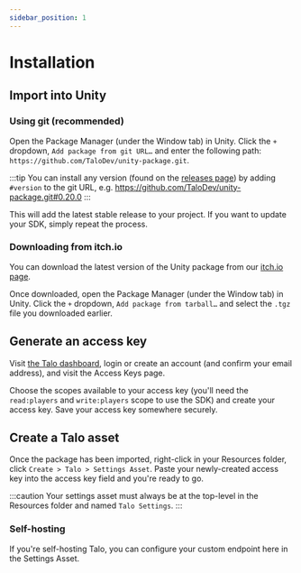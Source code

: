 ```yaml
---
sidebar_position: 1
---
```


# Installation

## Import into Unity

### Using git (recommended)

Open the Package Manager (under the Window tab) in Unity. Click the `+` dropdown, `Add package from git URL…` and enter the following path: `https://github.com/TaloDev/unity-package.git`.

:::tip
You can install any version (found on the [releases page](https://github.com/TaloDev/unity/releases)) by adding `#version` to the git URL, e.g. https://github.com/TaloDev/unity-package.git#0.20.0
:::

This will add the latest stable release to your project. If you want to update your SDK, simply repeat the process.

### Downloading from itch.io

You can download the latest version of the Unity package from our [itch.io page](https://sleepystudios.itch.io/talo).

Once downloaded, open the Package Manager (under the Window tab) in Unity. Click the `+` dropdown, `Add package from tarball…` and select the `.tgz` file you downloaded earlier.

## Generate an access key

Visit [the Talo dashboard](https://dashboard.trytalo.com), login or create an account (and confirm your email address), and visit the Access Keys page.

Choose the scopes available to your access key (you'll need the `read:players` and `write:players` scope to use the SDK) and create your access key.
Save your access key somewhere securely.

## Create a Talo asset

Once the package has been imported, right-click in your Resources folder, click `Create > Talo > Settings Asset`. Paste your newly-created access key into the access key field and you're ready to go.

:::caution
Your settings asset must always be at the top-level in the Resources folder and named `Talo Settings`.
:::

### Self-hosting

If you're self-hosting Talo, you can configure your custom endpoint here in the Settings Asset.
